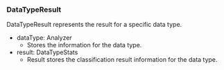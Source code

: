 ### DataTypeResult
DataTypeResult represents the result for a specific data type.

- dataType: Analyzer
  - Stores the information for the data type.
- result: DataTypeStats
  - Result stores the classification result information for the data type.
